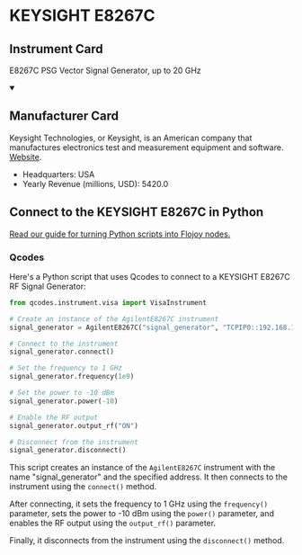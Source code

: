 
# KEYSIGHT E8267C

## Instrument Card

E8267C PSG Vector Signal Generator, up to 20 GHz

<details open>
<summary><h2>Manufacturer Card</h2></summary>
Keysight Technologies, or Keysight, is an American company that manufactures electronics test and measurement equipment and software. <a href=https://www.keysight.com/us/en/home.html>Website</a>.
<br>
<ul>
  <li>Headquarters: USA</li>
  <li>Yearly Revenue (millions, USD): 5420.0</li>
</ul>
</details>

## Connect to the KEYSIGHT E8267C in Python

[Read our guide for turning Python scripts into Flojoy nodes.](https://docs.flojoy.ai/custom-nodes/creating-custom-node/)


### Qcodes

Here's a Python script that uses Qcodes to connect to a KEYSIGHT E8267C RF Signal Generator:

```python
from qcodes.instrument.visa import VisaInstrument

# Create an instance of the AgilentE8267C instrument
signal_generator = AgilentE8267C("signal_generator", "TCPIP0::192.168.1.1::INSTR")

# Connect to the instrument
signal_generator.connect()

# Set the frequency to 1 GHz
signal_generator.frequency(1e9)

# Set the power to -10 dBm
signal_generator.power(-10)

# Enable the RF output
signal_generator.output_rf("ON")

# Disconnect from the instrument
signal_generator.disconnect()
```

This script creates an instance of the `AgilentE8267C` instrument with the name "signal_generator" and the specified address. It then connects to the instrument using the `connect()` method.

After connecting, it sets the frequency to 1 GHz using the `frequency()` parameter, sets the power to -10 dBm using the `power()` parameter, and enables the RF output using the `output_rf()` parameter.

Finally, it disconnects from the instrument using the `disconnect()` method.

